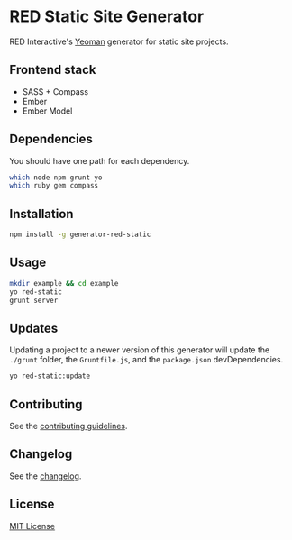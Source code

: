 # RED Static Site Generator

RED Interactive's [Yeoman](http://yeoman.io) generator for static site projects.

## Frontend stack

* SASS + Compass
* Ember
* Ember Model

## Dependencies

You should have one path for each dependency.

```sh
which node npm grunt yo
which ruby gem compass
```

## Installation

```sh
npm install -g generator-red-static
```

## Usage

```sh
mkdir example && cd example
yo red-static
grunt server
```

## Updates

Updating a project to a newer version of this generator will update the `./grunt` folder, the `Gruntfile.js`, and the `package.json` devDependencies.

```sh
yo red-static:update
```

## Contributing

See the [contributing guidelines](https://github.com/ff0000/generator-red-static/blob/master/contributing.md).

## Changelog

See the [changelog](https://github.com/ff0000/generator-red-static/blob/master/changelog.md).

## License

[MIT License](http://en.wikipedia.org/wiki/MIT_License)

